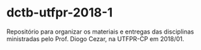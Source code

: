 # dctb-utfpr-2018-1
Repositório para organizar os materiais e entregas das disciplinas ministradas pelo Prof. Diogo Cezar, na UTFPR-CP em 2018/01.
